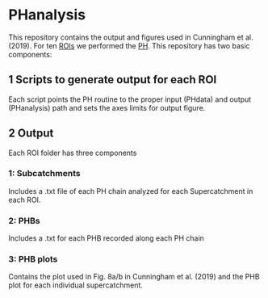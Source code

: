 # PHanalysis

This repository contains the output and figures used in Cunningham et al. (2019). For ten [ROIs](https://mcunningham917.github.io/PHdoc/Data/) we performed the [PH](https://mcunningham917.github.io/PHdoc/Method/). This repository has two basic components:

## 1 Scripts to generate output for each ROI

Each script points the PH routine to the proper input (PHdata) and output (PHanalysis) path and sets the axes limits for output figure. 

## 2 Output 

Each ROI folder has three components

### 1: Subcatchments

Includes a .txt file of each PH chain analyzed for each Supercatchment in each ROI.

### 2: PHBs

Includes a .txt for each PHB recorded along each PH chain

### 3: PHB plots

Contains the plot used in Fig. 8a/b in Cunningham et al. (2019) and the PHB plot for each individual supercatchment.


